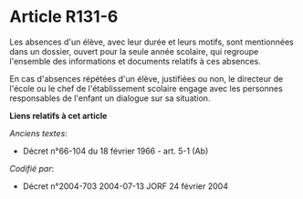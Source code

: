 # Article R131-6

Les absences d'un élève, avec leur durée et leurs motifs, sont mentionnées dans un dossier, ouvert pour la seule année
scolaire, qui regroupe l'ensemble des informations et documents relatifs à ces absences.

En cas d'absences répétées d'un élève, justifiées ou non, le directeur de l'école ou le chef de l'établissement scolaire
engage avec les personnes responsables de l'enfant un dialogue sur sa situation.

**Liens relatifs à cet article**

_Anciens textes_:

  - Décret n°66-104 du 18 février 1966 - art. 5-1 (Ab)

_Codifié par_:

  - Décret n°2004-703 2004-07-13 JORF 24 février 2004
